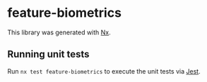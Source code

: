 # feature-biometrics

This library was generated with [Nx](https://nx.dev).

## Running unit tests

Run `nx test feature-biometrics` to execute the unit tests via [Jest](https://jestjs.io).
